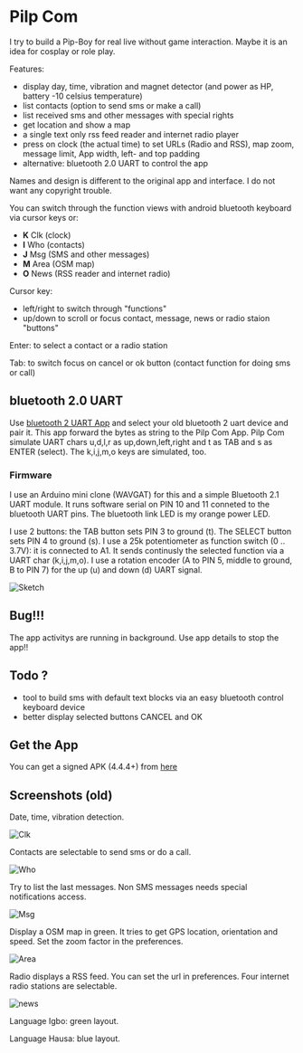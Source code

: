 # Pilp Com

I try to build a Pip-Boy for real live without game interaction. Maybe it 
is an idea for cosplay or role play.

Features:

- display day, time, vibration and magnet detector (and power as HP, battery -10 celsius temperature)
- list contacts (option to send sms or make a call)
- list received sms and other messages with special rights
- get location and show a map
- a single text only rss feed reader and internet radio player
- press on clock (the actual time) to set URLs (Radio and RSS), map zoom, message limit, App width, left- and top padding
- alternative: bluetooth 2.0 UART to control the app

Names and design is different to the original app and interface. I do not want any copyright trouble.

You can switch through the function views with android bluetooth keyboard via cursor keys or:

- **K** Clk (clock)
- **I** Who (contacts)
- **J** Msg (SMS and other messages)
- **M** Area (OSM map)
- **O** News (RSS reader and internet radio)

Cursor key:

- left/right to switch through "functions"
- up/down to scroll or focus contact, message, news or radio staion "buttons"

Enter: to select a contact or a radio station

Tab: to switch focus on cancel or ok button (contact function for doing sms or call)

## bluetooth 2.0 UART

Use [bluetooth 2 UART App](https://raw.githubusercontent.com/no-go/Bluetooth-2-UART/master/Application/release/de.digisocken.bluetooth2uart.apk)
and select your old bluetooth 2 uart device and pair it. This app forward the bytes as string
to the Pilp Com App. Pilp Com simulate UART chars u,d,l,r as up,down,left,right and t as TAB and s as ENTER (select).
The k,i,j,m,o keys are simulated, too.

### Firmware

I use an Arduino mini clone (WAVGAT) for this and a simple Bluetooth 2.1 UART module.
It runs software serial on PIN 10 and 11 conneted to the bluetooth UART pins.
The bluetooth link LED is my orange power LED.

I use 2 buttons: the TAB button sets PIN 3 to ground (t). The SELECT button sets PIN 4 to ground (s).
I use a 25k potentiometer as function switch (0 .. 3.7V): it is connected to A1. It sends
continusly the selected function via a UART char (k,i,j,m,o).
I use a rotation encoder (A to PIN 5, middle to ground, B to PIN 7) for the up (u) and down (d)
UART signal.

![Sketch](sketch.jpg)

## Bug!!!

The app activitys are running in background. Use app details to stop the app!!

## Todo ?

- tool to build sms with default text blocks via an easy bluetooth control keyboard device
- better display selected buttons CANCEL and OK

## Get the App

You can get a signed APK (4.4.4+) from [here](https://raw.githubusercontent.com/no-go/PilpCom/master/app/release/de.digisocken.pilp_com.apk)

## Screenshots (old)

Date, time, vibration detection.

![Clk](img/clk.jpg)

Contacts are selectable to send sms or do a call.

![Who](img/who.jpg)

Try to list the last messages. Non SMS messages needs special notifications access.

![Msg](img/msg.jpg)

Display a OSM map in green. It tries to get GPS location, orientation and speed. Set the zoom factor in the preferences.

![Area](img/area.jpg)

Radio displays a RSS feed. You can set the url in preferences. Four internet radio stations are selectable.

![news](img/news.jpg)

Language Igbo: green layout.

Language Hausa: blue layout.
